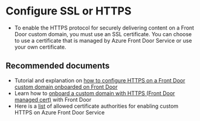 <properties
    pageTitle="Configure SSL or HTTPS "
    description="Configure SSL or HTTPS "
    service="microsoft.afd"
    resource="afd"
    authors="jtwalters25" authorAlias="jewalte"
    displayOrder=""
    selfHelpType="generic"
    supportTopicIds="32614245"
    resourceTags=""
    productPesIds="16611"
    cloudEnvironments="public"
/>

# Configure SSL or HTTPS 

* To enable the HTTPS protocol for securely delivering content on a Front Door custom domain, you must use an SSL certificate. You can choose to use a certificate that is managed by Azure Front Door Service or use your own certificate.

## **Recommended documents**
* Tutorial and explanation on [how to configure HTTPS on a Front Door custom domain onboarded on Front Door](https://docs.microsoft.com/azure/frontdoor/front-door-custom-domain-https?tabs=option-1-default-enable-https-with-an-afd-managed-certificate)<br>
* Learn how to [onboard a custom domain with HTTPS (Front Door managed cert)](https://azure.microsoft.com/resources/templates/101-front-door-custom-domain/)  with Front Door<br>
* Here is a [list](https://docs.microsoft.com/azure/frontdoor/front-door-troubleshoot-allowed-ca) of allowed certificate authorities for enabling custom HTTPS on Azure Front Door Service<br>
